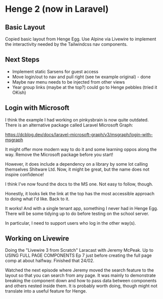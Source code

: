 # Henge 2 (now in Laravel)

## Basic Layout

Copied basic layout from Henge Egg. Use Alpine via Livewire to implement the interactivity needed by the Tailwindcss nav components.

## Next Steps

* Implement static Sarsens for guest access
* Move login/out to nav and pull right (see tw example original) - done
* Maybe nav menu needs to be injected from other views
* Year group links (maybe at the top?) could go to Henge pebbles (tried it OKish)

## Login with Microsoft

I think the example I had working on pinkysbrain is now quite outdated. There is an alternative package called Laravel Microsoft Graph:

https://dcblog.dev/docs/laravel-microsoft-graph/v3/msgraph/login-with-msgraph

It might offer more modern way to do it and some learning oppos along the way.
Remove the Microsoft package before you start!

However, it does include a dependency on a library by some lot calling themselves Shitware Ltd. Now, it might be great, but the name does not inspire confidence!

I think I've  now found the docs to the MS one. Not easy to follow, though.

Honestly, it looks liek the link at the top has the most accessible approach to doing what I'd like. Back to it.

It works! And with a single tenant app, something I never had in Henge Egg. There will be some tidying up to do before testing on the school server.

In particular, I need to support users who log in the other way(s).

## Working on Livewire

Doing the "Livewire 3 from Scratch" Laracast with Jeremy McPeak.
Up to USING FULL PAGE COMPONENTS Ep 7 just before creating the full page comp at about halfway. Finished that 24/02.

Watched the next episode where Jeremy moved the search feature to the layout so that you can search from any page. It was mainly to demonstrate breaking the component down and how to pass data between components and others nested inside them. It is probably worth doing, though might not translate into a useful feature for Henge.